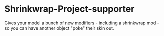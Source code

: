 # Shrinkwrap-Project-supporter
Gives your model a bunch of new modifiers - including a shrinkwrap mod - so you can have another object "poke" their skin out.
